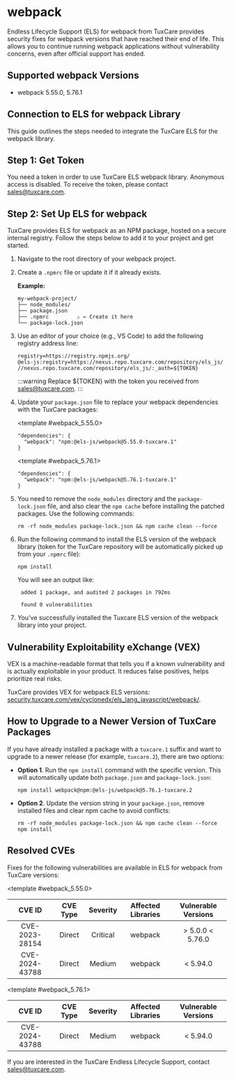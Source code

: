# webpack

Endless Lifecycle Support (ELS) for webpack from TuxCare provides security fixes for webpack versions that have reached their end of life. This allows you to continue running webpack applications without vulnerability concerns, even after official support has ended.

## Supported webpack Versions

* webpack 5.55.0, 5.76.1

## Connection to ELS for webpack Library

This guide outlines the steps needed to integrate the TuxCare ELS for the webpack library.

## Step 1: Get Token

You need a token in order to use TuxCare ELS webpack library. Anonymous access is disabled. To receive the token, please contact [sales@tuxcare.com](mailto:sales@tuxcare.com).

## Step 2: Set Up ELS for webpack

TuxCare provides ELS for webpack as an NPM package, hosted on a secure internal registry. Follow the steps below to add it to your project and get started.

1. Navigate to the root directory of your webpack project.
2. Create a `.npmrc` file or update it if it already exists.

   **Example:**

   ```text
   my-webpack-project/
   ├── node_modules/
   ├── package.json
   ├── .npmrc         ⚠️ ← Create it here
   └── package-lock.json
   ```

3. Use an editor of your choice (e.g., VS Code) to add the following registry address line:

   <CodeWithCopy>

   ```text
   registry=https://registry.npmjs.org/
   @els-js:registry=https://nexus.repo.tuxcare.com/repository/els_js/
   //nexus.repo.tuxcare.com/repository/els_js/:_auth=${TOKEN}
   ```

   </CodeWithCopy>

   :::warning
   Replace ${TOKEN} with the token you received from [sales@tuxcare.com](mailto:sales@tuxcare.com).
   :::

4. Update your `package.json` file to replace your webpack dependencies with the TuxCare packages:

   <TableTabs label="Choose webpack version: " >

     <template #webpack_5.55.0>

     <CodeWithCopy>

     ```text
     "dependencies": {
       "webpack": "npm:@els-js/webpack@5.55.0-tuxcare.1"
     }
     ```

     </CodeWithCopy>

     </template>

     <template #webpack_5.76.1>

     <CodeWithCopy>

     ```text
     "dependencies": {
       "webpack": "npm:@els-js/webpack@5.76.1-tuxcare.1"
     }
     ```

     </CodeWithCopy>

     </template>

   </TableTabs>

5. You need to remove the `node_modules` directory and the `package-lock.json` file, and also clear the `npm cache` before installing the patched packages. Use the following commands:
   
   <CodeWithCopy>

   ```text
   rm -rf node_modules package-lock.json && npm cache clean --force
   ```

   </CodeWithCopy>

6. Run the following command to install the ELS version of the webpack library (token for the TuxCare repository will be automatically picked up from your `.npmrc` file):

   <CodeWithCopy>

   ```text
   npm install
   ```

   </CodeWithCopy>

   You will see an output like:

   ```text
    added 1 package, and audited 2 packages in 792ms
    
    found 0 vulnerabilities
   ```

7. You've successfully installed the Tuxcare ELS version of the webpack library into your project.

## Vulnerability Exploitability eXchange (VEX) 

VEX is a machine-readable format that tells you if a known vulnerability and is actually exploitable in your product. It reduces false positives, helps prioritize real risks.

TuxCare provides VEX for webpack ELS versions: [security.tuxcare.com/vex/cyclonedx/els_lang_javascript/webpack/](https://security.tuxcare.com/vex/cyclonedx/els_lang_javascript/webpack/).

## How to Upgrade to a Newer Version of TuxCare Packages

If you have already installed a package with a `tuxcare.1` suffix and want to upgrade to a newer release (for example, `tuxcare.2`), there are two options:

* **Option 1**. Run the `npm install` command with the specific version. This will automatically update both `package.json` and `package-lock.json`:

  <CodeWithCopy>

  ```text
  npm install webpack@npm:@els-js/webpack@5.76.1-tuxcare.2
  ```

  </CodeWithCopy>

* **Option 2**. Update the version string in your `package.json`, remove installed files and clear npm cache to avoid conflicts:

  <CodeWithCopy>

  ```text
  rm -rf node_modules package-lock.json && npm cache clean --force
  npm install
  ```

  </CodeWithCopy>

## Resolved CVEs

Fixes for the following vulnerabilities are available in ELS for webpack from TuxCare versions:

<TableTabs label="Choose webpack version: " >

<template #webpack_5.55.0>

| CVE ID         | CVE Type | Severity | Affected Libraries | Vulnerable Versions |
| :------------: | :------: |:--------:|:------------------:| :----------------: |
| CVE-2023-28154 | Direct   | Critical | webpack           | > 5.0.0 < 5.76.0  |
| CVE-2024-43788 | Direct   | Medium   | webpack           | < 5.94.0           |

  </template>

<template #webpack_5.76.1>

| CVE ID         | CVE Type | Severity | Affected Libraries | Vulnerable Versions |
| :------------: | :------: |:--------:|:------------------:| :----------------: |
| CVE-2024-43788 | Direct   | Medium   | webpack           | < 5.94.0           |

  </template>

</TableTabs>

If you are interested in the TuxCare Endless Lifecycle Support, contact [sales@tuxcare.com](mailto:sales@tuxcare.com).
